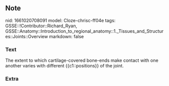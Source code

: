 ## Note
nid: 1661020708091
model: Cloze-chrisc-ff04e
tags: GSSE::!Contributor::Richard_Ryan, GSSE::Anatomy::Introduction_to_regional_anatomy::1._Tissues_and_Structures::Joints::Overview
markdown: false

### Text
<div class='toggle'>
  The extent to which cartilage-covered bone-ends make contact with
  one another varies with different {{c1::positions}} of the joint.
</div>

### Extra

